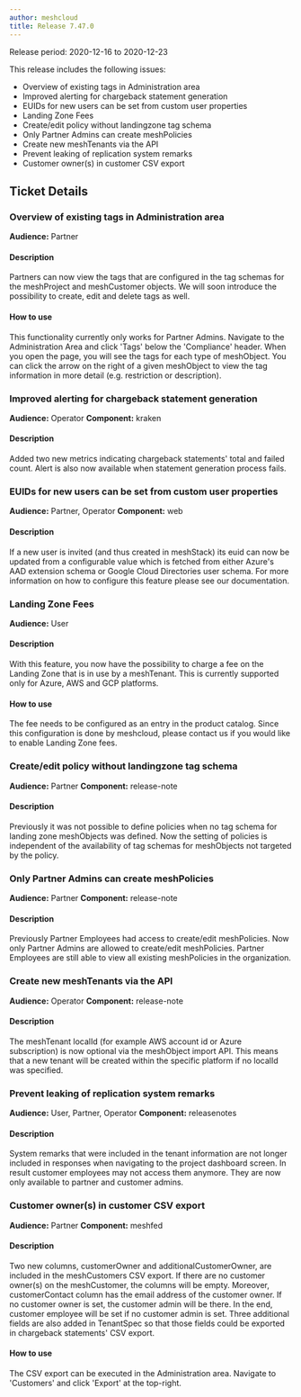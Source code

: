 ```yaml
---
author: meshcloud
title: Release 7.47.0
---
```


Release period: 2020-12-16 to 2020-12-23

This release includes the following issues:
* Overview of existing tags in Administration area
* Improved alerting for chargeback statement generation
* EUIDs for new users can be set from custom user properties
* Landing Zone Fees
* Create/edit policy without landingzone tag schema
* Only Partner Admins can create meshPolicies
* Create new meshTenants via the API
* Prevent leaking of replication system remarks
* Customer owner(s) in customer CSV export
<!--truncate-->

## Ticket Details
### Overview of existing tags in Administration area
**Audience:** Partner


#### Description
Partners can now view the tags that are configured in the tag schemas for the meshProject and meshCustomer objects.
We will soon introduce the possibility to create, edit and delete tags as well.

#### How to use
This functionality currently only works for Partner Admins. Navigate to the Administration Area and click 'Tags' below the
'Compliance' header. When you open the page, you will see the tags for each type of meshObject. You can click the arrow on the right
of a given meshObject to view the tag information in more detail (e.g. restriction or description).

### Improved alerting for chargeback statement generation
**Audience:** Operator
**Component:** kraken


#### Description
Added two new metrics indicating chargeback statements' total and failed count. Alert is also now available when
statement generation process fails.

### EUIDs for new users can be set from custom user properties
**Audience:** Partner, Operator
**Component:** web


#### Description
If a new user is invited (and thus created in meshStack) its euid can now be updated from
a configurable value which is fetched from either Azure's AAD extension schema or Google Cloud
Directories user schema.
For more information on how to configure this feature please see our documentation.

### Landing Zone Fees
**Audience:** User


#### Description
With this feature, you now have the possibility to charge a fee on the Landing Zone that is in use by a meshTenant.
This is currently supported only for Azure, AWS and GCP platforms.

#### How to use
The fee needs to be configured as an entry in the product catalog. Since this configuration is done by meshcloud,
please contact us if you would like to enable Landing Zone fees.

### Create/edit policy without landingzone tag schema
**Audience:** Partner
**Component:** release-note


#### Description
Previously it was not possible to define policies when no tag schema for landing zone meshObjects was defined. Now the setting of policies is independent of the availability of tag schemas for meshObjects not targeted by the policy.

### Only Partner Admins can create meshPolicies
**Audience:** Partner
**Component:** release-note


#### Description
Previously Partner Employees had access to create/edit meshPolicies. Now only Partner Admins are allowed to create/edit meshPolicies. Partner Employees are still able to view all existing meshPolicies in the organization.

### Create new meshTenants via the API
**Audience:** Operator
**Component:** release-note


#### Description
The meshTenant localId (for example AWS account id or Azure subscription) is now optional via the meshObject import API. This means that a new tenant will be created within the specific platform if no localId was specified.

### Prevent leaking of replication system remarks
**Audience:** User, Partner, Operator
**Component:** releasenotes


#### Description
System remarks that were included in the tenant information are not longer included
in responses when navigating to the project dashboard screen.
In result customer employees may not access them anymore. They are now only available
to partner and customer admins.

### Customer owner(s) in customer CSV export
**Audience:** Partner
**Component:** meshfed


#### Description
Two new columns, customerOwner and additionalCustomerOwner, are included in the meshCustomers CSV export. If there are
no customer owner(s) on the meshCustomer, the columns will be empty.
Moreover, customerContact column has the email address of the customer owner. If no customer owner is set, the
customer admin will be there. In the end, customer employee will be set if no customer admin is set.
Three additional fields are also added in TenantSpec so that those fields could be exported in chargeback statements'
CSV export.

#### How to use
The CSV export can be executed in the Administration area. Navigate to 'Customers' and click 'Export' at the top-right.

